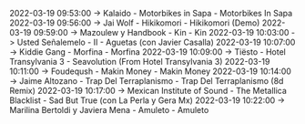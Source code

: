 2022-03-19 09:53:00 -> Kalaido - Motorbikes in Sapa - Motorbikes In Sapa
2022-03-19 09:56:00 -> Jai Wolf - Hikikomori - Hikikomori (Demo)
2022-03-19 09:59:00 -> Mazoulew y Handbook - Kin - Kin
2022-03-19 10:03:00 -> Usted Señalemelo - II - Aguetas (con Javier Casalla)
2022-03-19 10:07:00 -> Kiddie Gang - Morfina - Morfina
2022-03-19 10:09:00 -> Tiësto - Hotel Transylvania 3 - Seavolution (From Hotel Transylvania 3)
2022-03-19 10:11:00 -> Foudeqush - Makin Money - Makin Money
2022-03-19 10:14:00 -> Jaime Altozano - Trap Del Terraplanismo - Trap Del Terraplanismo (8d Remix)
2022-03-19 10:17:00 -> Mexican Institute of Sound - The Metallica Blacklist - Sad But True (con La Perla y Gera Mx)
2022-03-19 10:22:00 -> Marilina Bertoldi y Javiera Mena - Amuleto - Amuleto
